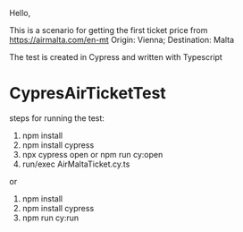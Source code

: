 
Hello, 

This is a scenario for getting the first ticket price 
from https://airmalta.com/en-mt
Origin: Vienna; Destination: Malta

The test is created in Cypress and written with Typescript

# CypresAirTicketTest

steps for running the test:

1. npm install
2. npm install cypress
3. npx cypress open or npm run cy:open
4. run/exec  AirMaltaTicket.cy.ts

or 
1. npm install
2. npm install cypress
3. npm run cy:run

